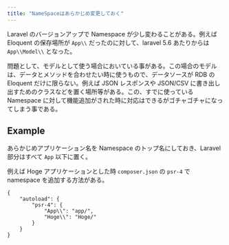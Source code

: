 ```yaml
---
title: "NameSpaceはあらかじめ変更しておく"
---
```


Laravel のバージョンアップで Namespace が少し変わることがある。例えば Eloquent の保存場所が `App\\` だったのに対して、laravel 5.6 あたりからは `App\\Model\\` となった。

問題として、モデルとして使う場合においている事がある。この場合のモデルは、データとメソッドを合わせたい時に使うもので、データソースが RDB の Eloquent だけに限らない。例えば JSON レスポンスや JSON/CSV に書き出し出すためのクラスなどを置く場所等がある。この、すでに使っている Namespace に対して機能追加がされた時に対応はできるがゴチャゴチャになってしまう事である。

## Example

あらかじめアプリケーション名を Namespace のトップ名にしておき、Laravel部分はすべて `App` 以下に置く。

例えば Hoge アプリケーションとした時 `composer.json` の `psr-4` で namespace を追加する方法がある。

```
{
	"autoload": {
		"psr-4": {
            "App\\": "app/",
            "Hoge\\": "Hoge/"
		}
	}
}
```
